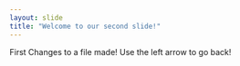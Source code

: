 ```yaml
---
layout: slide
title: "Welcome to our second slide!"
---
```

First Changes to a file made!
Use the left arrow to go back!
